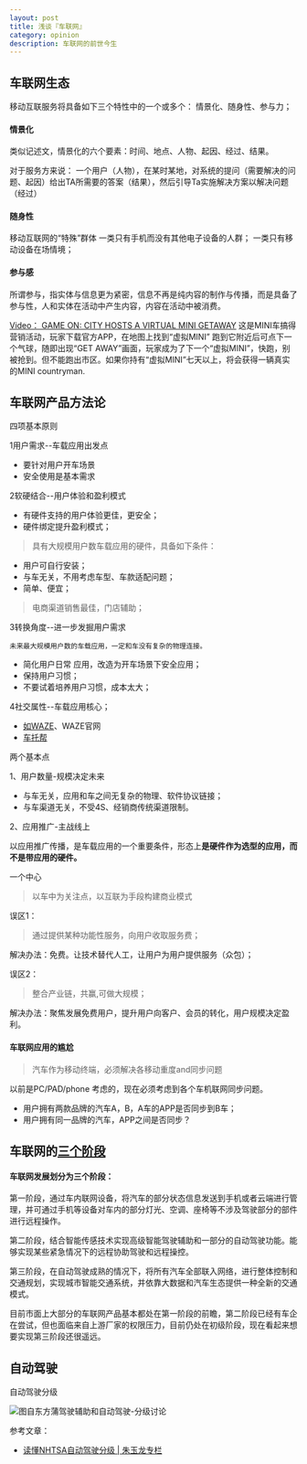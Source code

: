 ```yaml
---
layout: post
title: 浅谈『车联网』
category: opinion
description: 车联网的前世今生
---
```


## 车联网生态

移动互联服务将具备如下三个特性中的一个或多个：
情景化、随身性、参与力；

#### 情景化

类似记述文，情景化的六个要素：时间、地点、人物、起因、经过、结果。

对于服务方来说： 一个用户（人物），在某时某地，对系统的提问（需要解决的问题、起因）给出TA所需要的答案（结果），然后引导Ta实施解决方案以解决问题（经过）

#### 随身性

移动互联网的“特殊”群体
一类只有手机而没有其他电子设备的人群；
一类只有移动设备在场情境；

#### 参与感

所谓参与，指实体与信息更为紧密，信息不再是纯内容的制作与传播，而是具备了参与性，人和实体在活动中产生内容，内容在活动中被消费。

[Video： GAME ON: CITY HOSTS A VIRTUAL MINI GETAWAY](https://www.lsnglobal.com/seed/article/2836/game-on-city-hosts-a-virtual-mini-getaway)
这是MINI车搞得营销活动，玩家下载官方APP，在地图上找到“虚拟MINI” 跑到它附近后可点下一个气球，随即出现“GET AWAY”画面，玩家成为了下一个“虚拟MINI”，快跑，别被抢到。但不能跑出市区。如果你持有“虚拟MINI”七天以上，将会获得一辆真实的MINI countryman.


## 车联网产品方法论

四项基本原则

1用户需求--车载应用出发点
 - 要针对用户开车场景
 - 安全使用是基本需求

2软硬结合--用户体验和盈利模式
 - 有硬件支持的用户体验更佳，更安全；
 - 硬件绑定提升盈利模式；

> 具有大规模用户数车载应用的硬件，具备如下条件：
 
 - 用户可自行安装；
 - 与车无关，不用考虑车型、车款适配问题；
 - 简单、便宜；
> 电商渠道销售最佳，门店辅助；

3转换角度--进一步发掘用户需求

`未来最大规模用户数的车载应用，一定和车没有复杂的物理连接。`
 - 简化用户日常 应用，改造为开车场景下安全应用；
 - 保持用户习惯；
 - 不要试着培养用户习惯，成本太大；

4社交属性--车载应用核心； 
 - [如WAZE](http://www.huxiu.com/article/15893/1.html)、WAZE官网
 - [车托帮](http://www.chetuobang.com/)

两个基本点

1、用户数量-规模决定未来

+ 与车无关，应用和车之间无复杂的物理、软件协议链接；
+ 与车渠道无关，不受4S、经销商传统渠道限制。

2、应用推广-主战线上

以应用推广传播，是车载应用的一个重要条件，形态上**是硬件作为选型的应用，而不是带应用的硬件。**


一个中心

> 以车中为关注点，以互联为手段构建商业模式

误区1：

> 通过提供某种功能性服务，向用户收取服务费；

解决办法：免费。让技术替代人工，让用户为用户提供服务（众包）；

误区2：

> 整合产业链，共赢,可做大规模；

解决办法：聚焦发展免费用户，提升用户向客户、会员的转化，用户规模决定盈利。


#### 车联网应用的尴尬

> 汽车作为移动终端，必须解决各移动重度and同步问题

以前是PC/PAD/phone 考虑的，现在必须考虑到各个车机联网同步问题。

+ 用户拥有两款品牌的汽车A，B，A车的APP是否同步到B车；
+ 用户拥有同一品牌的汽车，APP之间是否同步？


## 车联网的[三个阶段](http://www.cheyun.com/content/10447)

#### 车联网发展划分为三个阶段：

第一阶段，通过车内联网设备，将汽车的部分状态信息发送到手机或者云端进行管理，并可通过手机等设备对车内的部分灯光、空调、座椅等不涉及驾驶部分的部件进行远程操作。

第二阶段，结合智能传感技术实现高级智能驾驶辅助和一部分的自动驾驶功能。能够实现某些紧急情况下的远程协助驾驶和远程操控。

第三阶段，在自动驾驶成熟的情况下，将所有汽车全部联入网络，进行整体控制和交通规划，实现城市智能交通系统，并依靠大数据和汽车生态提供一种全新的交通模式。

目前市面上大部分的车联网产品基本都处在第一阶段的前瞻，第二阶段已经有车企在尝试，但也面临来自上游厂家的权限压力，目前仍处在初级阶段，现在看起来想要实现第三阶段还很遥远。




## 自动驾驶

自动驾驶分级

![图自东方蒲驾驶辅助和自动驾驶-分级讨论](http://7xrpqy.com1.z0.glb.clouddn.com/NHTSA%E8%87%AA%E5%8A%A8%E9%A9%BE%E9%A9%B6%E5%88%86%E7%BA%A7.jpg)


参考文章：

+ [读懂NHTSA自动驾驶分级 | 朱玉龙专栏](http://www.cheyun.com/content/10421)